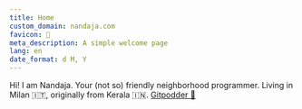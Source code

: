 ```yaml
---
title: Home
custom_domain: nandaja.com
favicon: 🐻
meta_description: A simple welcome page
lang: en
date_format: d M, Y
---
```



Hi! I am Nandaja. Your (not so) friendly neighborhood programmer. Living in Milan 🇮🇹, originally from Kerala 🇮🇳. <a href=https://www.gitpod.io/>Gitpodder 🍊 </a>
